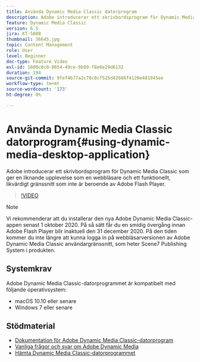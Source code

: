 ```yaml
---
title: Använda Dynamic Media Classic datorprogram
description: Adobe introducerar ett skrivbordsprogram för Dynamic Media Classic-användare som inte längre använder Adobe Flash i webbläsaren.
feature: Dynamic Media Classic
version: 6.5
jira: KT-5808
thumbnail: 36645.jpg
topic: Content Management
role: User
level: Beginner
doc-type: Feature Video
exl-id: 1600c0c0-0054-49ce-9b99-f8e6e29d6132
duration: 194
source-git-commit: 9fef4b77a2c70c8cf525d42686f4120e481945ee
workflow-type: tm+mt
source-wordcount: '173'
ht-degree: 0%

---
```


# Använda Dynamic Media Classic datorprogram{#using-dynamic-media-desktop-application}

Adobe introducerar ett skrivbordsprogram för Dynamic Media Classic som ger en liknande upplevelse som en webbläsare och ett funktionellt, likvärdigt gränssnitt som inte är beroende av Adobe Flash Player.

>[!VIDEO](https://video.tv.adobe.com/v/36645?quality=12&learn=on)

>[!NOTE]
>
> Vi rekommenderar att du installerar den nya Adobe Dynamic Media Classic-appen senast 1 oktober 2020. På så sätt får du en smidig övergång innan Adobe Flash Player blir inaktuell den 31 december 2020. På den tiden kommer du inte längre att kunna logga in på webbläsarversionen av Adobe Dynamic Media Classic användargränssnitt, som heter Scene7 Publishing System i produkten.

## Systemkrav

Adobe Dynamic Media Classic-datorprogrammet är kompatibelt med följande operativsystem:

* macOS 10.10 eller senare
* Windows 7 eller senare

## Stödmaterial

* [Dokumentation för Adobe Dynamic Media Classic-datorprogram](https://experienceleague.adobe.com/docs/dynamic-media-classic/using/intro/dynamic-media-classic-desktop-app.html)
* [Vanliga frågor och svar om Adobe Dynamic Media](https://experienceleague.adobe.com/docs/dynamic-media-classic/using/new-ui-2020.html)
* [Hämta Dynamic Media Classic-datorprogrammet](https://experienceleague.adobe.com/docs/dynamic-media-classic/using/new-ui-2020.html)
